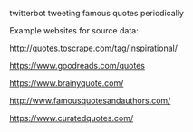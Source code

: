 twitterbot tweeting famous quotes periodically


Example websites for source data:

http://quotes.toscrape.com/tag/inspirational/

https://www.goodreads.com/quotes

https://www.brainyquote.com/

http://www.famousquotesandauthors.com/

https://www.curatedquotes.com/
